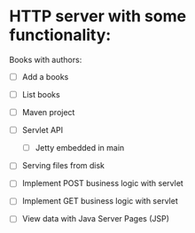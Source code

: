 # HTTP server with some functionality:

Books with authors:

* [ ] Add a books
* [ ] List books

* [ ] Maven project
* [ ] Servlet API
  * [ ] Jetty embedded in main 
  
* [ ] Serving files from disk
* [ ] Implement POST business logic with servlet
* [ ] Implement GET business logic with servlet
* [ ] View data with Java Server Pages (JSP)